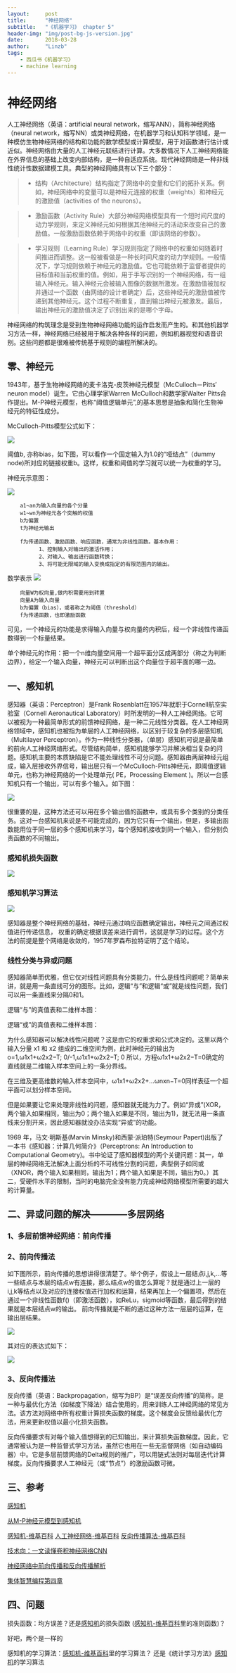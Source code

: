 ```yaml
---
layout:     post
title:      "神经网络"
subtitle:   "《机器学习》 chapter 5"
header-img: "img/post-bg-js-version.jpg"
date:       2018-03-28
author:     "Linzb"
tags:
    - 西瓜书《机器学习》
    - machine learning
---
```

# 神经网络
人工神经网络（英语：artificial neural network，缩写ANN），简称神经网络（neural network，缩写NN）或类神经网络，在机器学习和认知科学领域，是一种模仿生物神经网络的结构和功能的数学模型或计算模型，用于对函数进行估计或近似。神经网络由大量的人工神经元联结进行计算。大多数情况下人工神经网络能在外界信息的基础上改变内部结构，是一种自适应系统。现代神经网络是一种非线性统计性数据建模工具。典型的神经网络具有以下三个部分：

>- 结构（Architecture）结构指定了网络中的变量和它们的拓扑关系。例如，神经网络中的变量可以是神经元连接的权重（weights）和神经元的激励值（activities of the neurons）。

>- 激励函数（Activity Rule）大部分神经网络模型具有一个短时间尺度的动力学规则，来定义神经元如何根据其他神经元的活动来改变自己的激励值。一般激励函数依赖于网络中的权重（即该网络的参数）。

>- 学习规则（Learning Rule）学习规则指定了网络中的权重如何随着时间推进而调整。这一般被看做是一种长时间尺度的动力学规则。一般情况下，学习规则依赖于神经元的激励值。它也可能依赖于监督者提供的目标值和当前权重的值。例如，用于手写识别的一个神经网络，有一组输入神经元。输入神经元会被输入图像的数据所激发。在激励值被加权并通过一个函数（由网络的设计者确定）后，这些神经元的激励值被传递到其他神经元。这个过程不断重复，直到输出神经元被激发。最后，输出神经元的激励值决定了识别出来的是哪个字母。

神经网络的构筑理念是受到生物神经网络功能的运作启发而产生的。和其他机器学习方法一样，神经网络已经被用于解决各种各样的问题，例如机器视觉和语音识别。这些问题都是很难被传统基于规则的编程所解决的。
## 零、神经元
1943年，基于生物神经网络的麦卡洛克-皮茨神经元模型（McCulloch－Pitts′ neuron model）诞生。它由心理学家Warren McCulloch和数学家Walter Pitts合作提出。M-P神经元模型，也称“阈值逻辑单元”,的基本思想是抽象和简化生物神经元的特征性成分。

McCulloch-Pitts模型公式如下：

![](/img/in-post/2018-03-28-ML-chapter5-mp.png)

阈值b, 亦称bias，如下图，可以看作一个固定输入为1.0的“哑结点”（dummy node)所对应的链接权重b。这样，权重和阈值的学习就可以统一为权重的学习。

神经元示意图：

![](/img/in-post/2018-03-28-ML-chapter5-TLU.png)

```
    a1~an为输入向量的各个分量
    w1~wn为神经元各个突触的权值
    b为偏置
    t为神经元输出

    f为传递函数、激励函数、响应函数，通常为非线性函数。基本作用：
          1、控制输入对输出的激活作用；
          2、对输入、输出进行函数转换；
          3、将可能无限域的输入变换成指定的有限范围内的输出。

```

数学表示  ![](/img/in-post/2018-03-28-ML-chapter5-t.svg)
```
    向量W为权向量,做内积需要用到转置
    向量A为输入向量
    b为偏置（bias），或者称之为阈值（threshold）
    f为传递函数，也即激励函数
```
可见，一个神经元的功能是求得输入向量与权向量的内积后，经一个非线性传递函数得到一个标量结果。

单个神经元的作用：把一个n维向量空间用一个超平面分区成两部分（称之为判断边界），给定一个输入向量，神经元可以判断出这个向量位于超平面的哪一边。




##  一、感知机
感知器（英语：Perceptron）是Frank Rosenblatt在1957年就职于Cornell航空实验室（Cornell Aeronautical Laboratory）时所发明的一种人工神经网络。它可以被视为一种最简单形式的前馈神经网络，是一种二元线性分类器。在人工神经网络领域中，感知机也被指为单层的人工神经网络，以区别于较复杂的多层感知机（Multilayer Perceptron）。作为一种线性分类器，（单层）感知机可说是最简单的前向人工神经网络形式。尽管结构简单，感知机能够学习并解决相当复杂的问题。感知机主要的本质缺陷是它不能处理线性不可分问题。感知器由两层神经元组成，输入层接收外界信号，输出层只有一个McCulloch-Pitts神经元，即阈值逻辑单元，也称为神经网络的一个处理单元( PE，Processing Element )。所以一台感知机只有一个输出，可以有多个输入。如下图：

![](/img/in-post/2018-03-28-ML-chapter5-perceptron.jpg)


很重要的是，这种方法还可以用在多个输出值的函数中，或具有多个类别的分类任务。这对一台感知机来说是不可能完成的，因为它只有一个输出，但是，多输出函数能用位于同一层的多个感知机来学习，每个感知机接收到同一个输入，但分别负责函数的不同输出。

### 感知机损失函数

![](/img/in-post/2018-03-28-ML-chapter5-perceptron-loss.jpg)

### 感知机学习算法

![](/img/in-post/2018-03-28-ML-chapter5-perceptiron-learn.jpg)

感知器是整个神经网络的基础，神经元通过响应函数确定输出，神经元之间通过权值进行传递信息， 权重的确定根据误差来进行调节，这就是学习的过程。这个方法的前提是整个网络是收敛的，1957年罗森布拉特证明了这个结论。

### 线性分类与异或问题

感知器简单而优雅，但它仅对线性问题具有分类能力。什么是线性问题呢？简单来讲，就是用一条直线可分的图形。比如，逻辑“与”和逻辑“或”就是线性问题，我们可以用一条直线来分隔0和1。

逻辑“与”的真值表和二维样本图：

逻辑“或”的真值表和二维样本图：

为什么感知器可以解决线性问题呢？这是由它的权重求和公式决定的。这里以两个输入分量 x1 和 x2 组成的二维空间为例，此时神经元的输出为
o=1,ω1x1+ω2x2−T;
0/-1,ω1x1+ω2x2−T;
0
所以，方程ω1x1+ω2x2−T=0确定的直线就是二维输入样本空间上的一条分界线。

在三维及更高维数的输入样本空间中，ω1x1+ω2x2+...ωnxn−T=0同样表征一个超平面可以划分样本空间。

但是如果要让它来处理非线性的问题，感知器就无能为力了。例如“异或”(XOR，两个输入如果相同，输出为0；两个输入如果是不同，输出为1)，就无法用一条直线来分割开来，因此感知器就没办法实现“异或”的功能。

1969 年，马文·明斯基(Marvin Minsky)和西蒙·派珀特(Seymour Papert)出版了一本书《感知器：计算几何简介》（Perceptrons: An Introduction to Computational Geometry)。书中论证了感知器模型的两个关键问题：其一，单层的神经网络无法解决上面分析的不可线性分割的问题，典型例子如同或（XNOR，两个输入如果相同，输出为1；两个输入如果是不同，输出为0。）其二，受硬件水平的限制，当时的电脑完全没有能力完成神经网络模型所需要的超大的计算量。


## 二、异或问题的解决————多层网络


### 1、多层前馈神经网络：前向传播



### 2、前向传播法

如下图所示，前向传播的思想讲得很清楚了。举个例子，假设上一层结点i,j,k,…等一些结点与本层的结点w有连接，那么结点w的值怎么算呢？就是通过上一层的i,j,k等结点以及对应的连接权值进行加权和运算，结果再加上一个偏置项，然后在通过一个非线性函数f()（即激活函数），如ReLu，sigmoid等函数，最后得到的结果就是本层结点w的输出。
前向传播就是不断的通过这种方法一层层的运算，在输出层结果。

![](/img/in-post/2018-03-16-PCI-chapter4-2-net2.jpg)

其对应的表达式如下：

![](/img/in-post/2018-03-16-PCI-chapter4-2-net2-detail.jpg)



### 3、反向传播法
反向传播（英语：Backpropagation，缩写为BP）是“误差反向传播”的简称，是一种与最优化方法（如梯度下降法）结合使用的，用来训练人工神经网络的常见方法。该方法对网络中所有权重计算损失函数的梯度。这个梯度会反馈给最优化方法，用来更新权值以最小化损失函数。

反向传播要求有对每个输入值想得到的已知输出，来计算损失函数梯度。因此，它通常被认为是一种监督式学习方法，虽然它也用在一些无监督网络（如自动编码器）中。它是多层前馈网络的Delta规则的推广，可以用链式法则对每层迭代计算梯度。反向传播要求人工神经元（或“节点”）的激励函数可微。





## 三、参考
[感知机](http://www.hankcs.com/ml/the-perceptron.html)

[从M-P神经元模型到感知机](https://xueqiu.com/3993902801/83328505)

[感知机-维基百科](https://zh.wikipedia.org/wiki/%E6%84%9F%E7%9F%A5%E5%99%A8)
[人工神经网络-维基百科](https://zh.wikipedia.org/wiki/%E4%BA%BA%E5%B7%A5%E7%A5%9E%E7%BB%8F%E7%BD%91%E7%BB%9C)
[反向传播算法-维基百科](https://zh.wikipedia.org/wiki/%E5%8F%8D%E5%90%91%E4%BC%A0%E6%92%AD%E7%AE%97%E6%B3%95)

[技术向：一文读懂卷积神经网络CNN](http://www.cnblogs.com/nsnow/p/4562308.html)

[神经网络中前向传播和反向传播解析](https://blog.csdn.net/lhanchao/article/details/51419150)

[集体智慧编程第四章](https://blog.csdn.net/gavin_yueyi/article/details/49028315)

## 四、问题
损失函数：均方误差？还是[感知机](http://www.hankcs.com/ml/the-perceptron.html)的损失函数 ([感知机-维基百科](https://zh.wikipedia.org/wiki/%E6%84%9F%E7%9F%A5%E5%99%A8)里的准则函数)？

好吧，两个是一样的

感知机的学习算法：[感知机-维基百科](https://zh.wikipedia.org/wiki/%E6%84%9F%E7%9F%A5%E5%99%A8)里的学习算法？ 还是《统计学习方法》[感知机](http://www.hankcs.com/ml/the-perceptron.html)的学习算法
